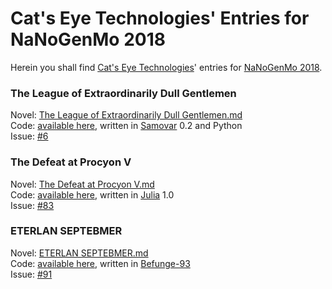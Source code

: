Cat's Eye Technologies' Entries for NaNoGenMo 2018
==================================================

Herein you shall find [Cat's Eye Technologies][]' entries
for [NaNoGenMo 2018][].

### The League of Extraordinarily Dull Gentlemen

Novel: [The League of Extraordinarily Dull Gentlemen.md](generated/The%20League%20of%20Extraordinarily%20Dull%20Gentlemen.md)  
Code: [available here](league/), written in [Samovar][] 0.2 and Python  
Issue: [#6](https://github.com/NaNoGenMo/2018/issues/6)

### The Defeat at Procyon V

Novel: [The Defeat at Procyon V.md](generated/The%20Defeat%20at%20Procyon%20V.md)  
Code: [available here](defeat/), written in [Julia][] 1.0  
Issue: [#83](https://github.com/NaNoGenMo/2018/issues/83)

### ETERLAN SEPTEBMER

Novel: [ETERLAN SEPTEBMER.md](generated/ETERLAN%20SEPTEBMER.md)  
Code: [available here](eterlan/), written in [Befunge-93][]  
Issue: [#91](https://github.com/NaNoGenMo/2018/issues/91)

[Cat's Eye Technologies]: http://catseye.tc/
[NaNoGenMo 2018]: https://github.com/NaNoGenMo/2018/
[Samovar]: http://catseye.tc/node/Samovar
[Julia]: https://julialang.org/
[Befunge-93]: https://esolangs.org/wiki/Befunge
